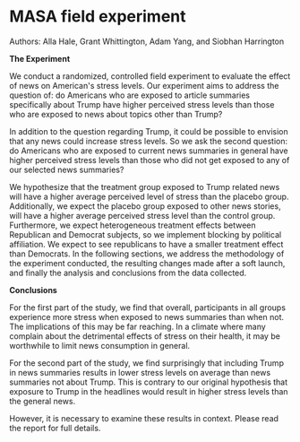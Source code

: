 # MASA field experiment

Authors: Alla Hale, Grant Whittington, Adam Yang, and Siobhan Harrington

**The Experiment**

We conduct a randomized, controlled field experiment to evaluate the effect of news on American's stress levels. Our experiment aims to address the question of: do Americans who are exposed to article summaries specifically about Trump have higher perceived stress levels than those who are exposed to news about topics other than Trump? 

In addition to the question regarding Trump, it could be possible to envision that any news could increase stress levels. So we ask the second question: do Americans who are exposed to current news summaries in general have higher perceived stress levels than those who did not get exposed to any of our selected news summaries?

We hypothesize that the treatment group exposed to Trump related news will have a higher average perceived level of stress than the placebo group. Additionally, we expect the placebo group exposed to other news stories, will have a higher average perceived stress level than the control group. Furthermore, we expect heterogeneous treatment effects between Republican and Democrat subjects, so we implement blocking by political affiliation. We expect to see republicans to have a smaller treatment effect than Democrats. In the following sections, we address the methodology of the experiment conducted, the resulting changes made after a soft launch, and finally the analysis and conclusions  from the data collected.

**Conclusions** 

For the first part of the study, we find that overall, participants in all groups experience more stress when exposed to news summaries than when not. The implications of this may be far reaching. In a climate where many complain about the detrimental effects of stress on their health, it may be worthwhile to limit news consumption in general.

For the second part of the study, we find surprisingly that including Trump in news summaries results in lower stress levels on average than news summaries not about Trump. This is contrary to our original hypothesis that exposure to Trump in the headlines would result in higher stress levels than the general news. 

However, it is necessary to examine these results in context. Please read the report for full details.

